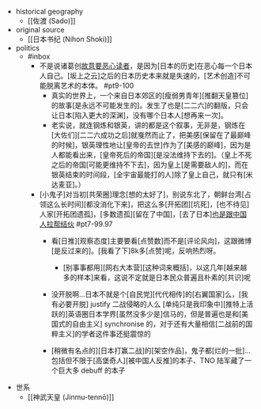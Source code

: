 - historical geography
    - [[佐渡 (Sado)]]
- original source
    - [[日本书纪 (Nihon Shoki)]]
- politics 
    - #inbox
        - 不是说诸葛创[故意要恶心读者](https://www.zhihu.com/question/453502359/answer/1829019705)，是因为[日本的历史]在恶心每一个日本人自己。[坂上之云]之后的日本历史本来就是失速的，[艺术创造]不可能脱离艺术的本体。 #pt9-100
            - 真实的世界上，一个来自日本郊区的[瘦弱男青年][推翻天皇篡位]的故事[是永远不可能发生的]。发生了也是[二二六]的翻版，只会让日本[陷入更大的深渊]，没有哪个日本人[想再来一次]。
            - 老实说，就连钢炼和银英，讲的都是这个叙事，无非是，钢炼在[大佐们][二二六成功之后]就戛然而止了，把美感[保留在了最巅峰的时候]，银英理性地让[皇帝的去世]作为了[美感的巅峰]，因为是人都能看出来，[皇帝死后的帝国][是没法维持下去的]。（皇上不死之后的帝国[可能更维持不下去]，因为皇上[是需要敌人的]，而在银英结束的时间段，[全宇宙最能打的人]除了皇上自己，就只有[米达麦亚]。）
        - [小鬼子]对当初[共荣圈]理念[想的太好了]，别说东北了，朝鲜台湾[占领这么长时间][都没消化下来]，把这么多[开拓团][坑死]，[也不待见]人家[开拓团遗孤]，[多数遗孤][留在了中国]，[去了日本][也是跟中国人拉帮结伙](https://bbs.saraba1st.com/2b/thread-2047148-1-1.html) #pt7-99.97
            - 看[日推][观察态度]主要要看[点赞数]而不是[评论风向]，这跟微博[是反过来的]。[我看了下]8k多[点赞]呢，反响热烈呀。

                - [别事事都用][网右大本营][这种词来概括]，以这几年[越来越多的样本]来看，这说不定就是日本民众普遍且朴素的[共识]呢
            - 没开脱啊…日本不就是个[自民党][代代相传]的[右翼国家]么，[我有必要开脱] justify 二战侵略的人么
[单纯只是我印象中][推特上活跃的]英语圈日本学界[虽然没多少是]信马的，但是普遍也是和[美国式的自由主义] synchronise 的，对于还有大量相信[二战前的国粹主义]的学者这件事还挺震惊的


            - [稍微有名点的][日本打赢二战]的[架空作品]，鬼子都[烂的一批]...
包括但不限于[高堡奇人][被中国人反推]的本子、TNO 陆军藏了一个巨大多 debuff 的本子
- 世系
    - [[神武天皇 (Jinmu-tennō)]]

